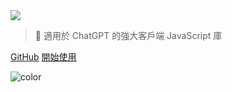 <!-- _coverpage.md -->

<img class="logo" src="https://media.chatgptjs.org/images/chatgpt.js-logo-dark-mode-padded-7000x777.png?main">

> 🤖 適用於 ChatGPT 的強大客戶端 JavaScript 庫

[GitHub](https://github.com/KudoAI/chatgpt.js)
[開始使用](#⚡-導入庫)

<!-- background color -->

![color](transparent)

